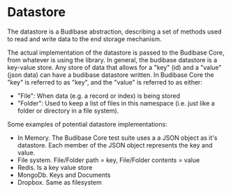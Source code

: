 # Datastore

The datastore is a Budibase abstraction, describing a set of methods used to read and write data to the end storage mechanism.

The actual implementation of the datastore is passed to the Budibase Core, from whatever is using the library. In general, the budibase datastore is a key-value store. Any store of data that allows for a "key" \(id\) and a "value" \(json data\) can have a budibase datastore written. In Budibase Core the "key" is referred to as "key", and the "value" is referred to as either:

* "File": When data \(e.g. a record or index\) is being stored
* "Folder": Used to keep a list of files in this namespace \(i.e. just like a folder or directory in a file system\).

Some examples of potential datastore implementations:

* In Memory. The Budibase Core test suite uses a a JSON object as it's datastore. Each member of the JSON object represents the key and value.
* File system. File/Folder path = key, File/Folder contents  = value
* Redis. Is a key value store
* MongoDb. Keys and Documents
* Dropbox. Same as filesystem

